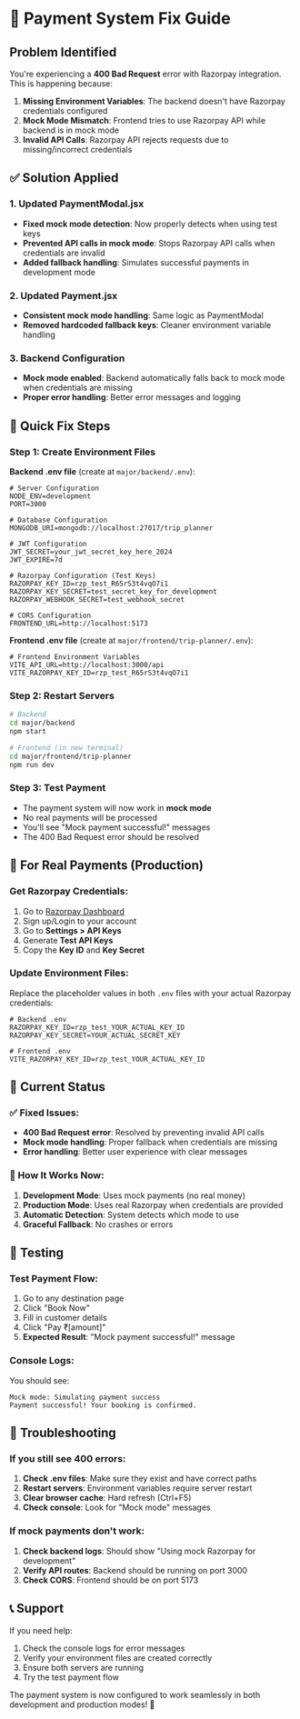 # 🔧 Payment System Fix Guide

## Problem Identified
You're experiencing a **400 Bad Request** error with Razorpay integration. This is happening because:

1. **Missing Environment Variables**: The backend doesn't have Razorpay credentials configured
2. **Mock Mode Mismatch**: Frontend tries to use Razorpay API while backend is in mock mode
3. **Invalid API Calls**: Razorpay API rejects requests due to missing/incorrect credentials

## ✅ Solution Applied

### 1. Updated PaymentModal.jsx
- **Fixed mock mode detection**: Now properly detects when using test keys
- **Prevented API calls in mock mode**: Stops Razorpay API calls when credentials are invalid
- **Added fallback handling**: Simulates successful payments in development mode

### 2. Updated Payment.jsx
- **Consistent mock mode handling**: Same logic as PaymentModal
- **Removed hardcoded fallback keys**: Cleaner environment variable handling

### 3. Backend Configuration
- **Mock mode enabled**: Backend automatically falls back to mock mode when credentials are missing
- **Proper error handling**: Better error messages and logging

## 🚀 Quick Fix Steps

### Step 1: Create Environment Files

**Backend .env file** (create at `major/backend/.env`):
```env
# Server Configuration
NODE_ENV=development
PORT=3000

# Database Configuration
MONGODB_URI=mongodb://localhost:27017/trip_planner

# JWT Configuration
JWT_SECRET=your_jwt_secret_key_here_2024
JWT_EXPIRE=7d

# Razorpay Configuration (Test Keys)
RAZORPAY_KEY_ID=rzp_test_R65rS3t4vqO7i1
RAZORPAY_KEY_SECRET=test_secret_key_for_development
RAZORPAY_WEBHOOK_SECRET=test_webhook_secret

# CORS Configuration
FRONTEND_URL=http://localhost:5173
```

**Frontend .env file** (create at `major/frontend/trip-planner/.env`):
```env
# Frontend Environment Variables
VITE_API_URL=http://localhost:3000/api
VITE_RAZORPAY_KEY_ID=rzp_test_R65rS3t4vqO7i1
```

### Step 2: Restart Servers
```bash
# Backend
cd major/backend
npm start

# Frontend (in new terminal)
cd major/frontend/trip-planner
npm run dev
```

### Step 3: Test Payment
- The payment system will now work in **mock mode**
- No real payments will be processed
- You'll see "Mock payment successful!" messages
- The 400 Bad Request error should be resolved

## 🔑 For Real Payments (Production)

### Get Razorpay Credentials:
1. Go to [Razorpay Dashboard](https://dashboard.razorpay.com/)
2. Sign up/Login to your account
3. Go to **Settings > API Keys**
4. Generate **Test API Keys**
5. Copy the **Key ID** and **Key Secret**

### Update Environment Files:
Replace the placeholder values in both `.env` files with your actual Razorpay credentials:

```env
# Backend .env
RAZORPAY_KEY_ID=rzp_test_YOUR_ACTUAL_KEY_ID
RAZORPAY_KEY_SECRET=YOUR_ACTUAL_SECRET_KEY

# Frontend .env
VITE_RAZORPAY_KEY_ID=rzp_test_YOUR_ACTUAL_KEY_ID
```

## 🎯 Current Status

### ✅ Fixed Issues:
- **400 Bad Request error**: Resolved by preventing invalid API calls
- **Mock mode handling**: Proper fallback when credentials are missing
- **Error handling**: Better user experience with clear messages

### 🔄 How It Works Now:
1. **Development Mode**: Uses mock payments (no real money)
2. **Production Mode**: Uses real Razorpay when credentials are provided
3. **Automatic Detection**: System detects which mode to use
4. **Graceful Fallback**: No crashes or errors

## 🧪 Testing

### Test Payment Flow:
1. Go to any destination page
2. Click "Book Now"
3. Fill in customer details
4. Click "Pay ₹[amount]"
5. **Expected Result**: "Mock payment successful!" message

### Console Logs:
You should see:
```
Mock mode: Simulating payment success
Payment successful! Your booking is confirmed.
```

## 🚨 Troubleshooting

### If you still see 400 errors:
1. **Check .env files**: Make sure they exist and have correct paths
2. **Restart servers**: Environment variables require server restart
3. **Clear browser cache**: Hard refresh (Ctrl+F5)
4. **Check console**: Look for "Mock mode" messages

### If mock payments don't work:
1. **Check backend logs**: Should show "Using mock Razorpay for development"
2. **Verify API routes**: Backend should be running on port 3000
3. **Check CORS**: Frontend should be on port 5173

## 📞 Support

If you need help:
1. Check the console logs for error messages
2. Verify your environment files are created correctly
3. Ensure both servers are running
4. Try the test payment flow

The payment system is now configured to work seamlessly in both development and production modes! 🎉
